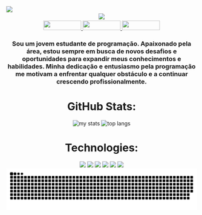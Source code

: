 <img width="1000px" src="https://capsule-render.vercel.app/api?type=waving&height=100&color=B03D83&section=header&reversal=false"/>

<div align="center">
  <img src="https://readme-typing-svg.herokuapp.com?font=Fira+Code&weight=100&size=30&pause=1000&color=B03D83&&width=450&lines=Hello!+I+am+Mateus+Henrique"/>
</div>

<div align="center">
  <a href="https://www.instagram.com/mateus._.hh/"> <img width="100px" height="25px" src="https://img.shields.io/badge/Instagram-E4405F?style=for-the-badge&logo=instagram&logoColor=white"> </a>
  <a href="https://www.linkedin.com/in/mateus-henrique-8251b2249"> <img width="100px" height="25px" src="https://img.shields.io/badge/LinkedIn-0077B5?style=for-the-badge&logo=linkedin&logoColor=white"> </a>
  <a href="mailto:mateush5453@gmail.com"> <img width="100px" height="25px" src="https://img.shields.io/badge/Gmail-D14836?style=for-the-badge&logo=gmail&logoColor=white"> </a>
</div>

<div align="center">
  <h3>Sou um jovem estudante de programação. Apaixonado pela área, estou sempre em busca de novos desafios e oportunidades para expandir meus conhecimentos e habilidades. Minha dedicação e entusiasmo pela programação me motivam a enfrentar qualquer obstáculo e a continuar crescendo profissionalmente.</h3>
</div>

<div align="center">
  <h1>GitHub Stats:</h1>
</div>

<div align="center">
  <img alt="my stats" height="180em" src="https://github-readme-stats.vercel.app/api?username=MateusHenriique&show_icons=true&theme=dracula"/>
  <img alt="top langs" height="179em" src="https://github-readme-stats.vercel.app/api/top-langs/?username=MateusHenriique&layout=compact&theme=dracula"/>
</div>

<div align="center">
  <h1>Technologies:</h1>
</div>
<div align="center">

  <img width="50px" src="https://cdn.jsdelivr.net/gh/devicons/devicon@latest/icons/python/python-original.svg" />
  <img width="45px" src="https://cdn.jsdelivr.net/gh/devicons/devicon@latest/icons/java/java-original.svg" />    
  <img width="45px" src="https://cdn.jsdelivr.net/gh/devicons/devicon@latest/icons/mysql/mysql-original.svg" />  
  <img width="50px" src="https://cdn.jsdelivr.net/gh/devicons/devicon@latest/icons/git/git-original.svg" />
  <img width="45px" src="https://cdn.jsdelivr.net/gh/devicons/devicon@latest/icons/html5/html5-original.svg" />
  <img width="45px" src="https://cdn.jsdelivr.net/gh/devicons/devicon@latest/icons/css3/css3-original.svg" />
          
</div>    

<picture>
  <source media="(prefers-color-scheme: dark)" srcset="https://raw.githubusercontent.com/MateusHenriique/MateusHenriique/output/github-contribution-grid-snake-dark.svg">
  <source media="(prefers-color-scheme: light)" srcset="https://raw.githubusercontent.com/MateusHenriique/MateusHenriique/output/github-contribution-grid-snake-dark.svg">
  <img width="1200em" align="center" alt="github contribution grid snake animation" src="https://raw.githubusercontent.com/MateusHenriique/MateusHenriique/output/github-contribution-grid-snake.svg">
</picture>
